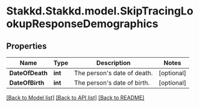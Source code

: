 # Stakkd.Stakkd.model.SkipTracingLookupResponseDemographics

## Properties

Name | Type | Description | Notes
------------ | ------------- | ------------- | -------------
**DateOfDeath** | **int** | The person&#39;s date of death. | [optional] 
**DateOfBirth** | **int** | The person&#39;s date of birth. | [optional] 

[[Back to Model list]](../README.md#documentation-for-models) [[Back to API list]](../README.md#documentation-for-api-endpoints) [[Back to README]](../README.md)

